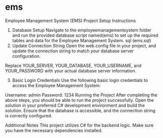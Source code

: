 # ems

Employee Management System (EMS) Project
Setup Instructions
1. Database Setup
Navigate to the employeemanagementsystem folder and run the provided database script named(ems) to set up the required tables and data for the Employee Management System.
sql
(ems.sql)
2. Update Connection String
Open the web.config file in your project, and update the connection string to match your database server configuration.

Replace YOUR_SERVER, YOUR_DATABASE, YOUR_USERNAME, and YOUR_PASSWORD with your actual database server information.

3. Basic Login Credentials
Use the following basic login credentials to access the Employee Management System:

Username: admin
Password: 1234
Running the Project
After completing the above steps, you should be able to run the project successfully. Open the solution in your preferred C# development environment and build the solution. Ensure that the database is accessible, and the connection string is correctly configured.

Additional Notes
This project utilizes C# for the backend logic.
Make sure you have the necessary dependencies installed.
